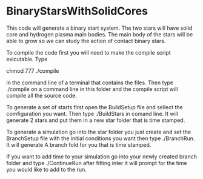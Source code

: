# BinaryStarsWithSolidCores
This code will generate a binary start system. The two stars will have solid core and hydrogen plasma main bodies. The main body of the stars will be able to grow so we can study the action of contact binary stars.

To compile the code first you will need to make the compile script exicutable. Type 

chmod 777 ./compile 

in the command line of a terminal that contains the files.
Then type ./compile on a command line in this folder and the compile script will compile all the source code.

To generate a set of starts first open the BuildSetup file and sellect the comfiguration you want. Then type ./BuildStars in comand line. It will generate 2 stars and put them in a new star folder that is time stamped.

To generate a simulation go into the star folder you just create and set the BranchSetup file with the initial conditions you want then type ./BranchRun. It will generate A branch fold for you that is time stamped.

If you want to add time to your simulation go into your newly created branch folder and type ./ContinueRun after fitting inter it will prompt for the time you would like to add to the run.  
